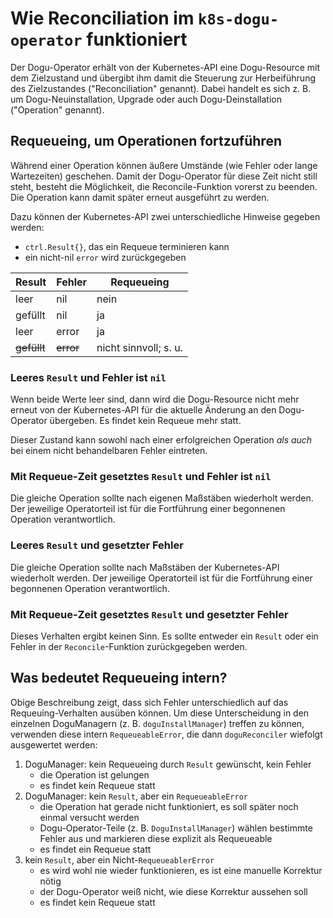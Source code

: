# Wie Reconciliation im `k8s-dogu-operator` funktioniert

Der Dogu-Operator erhält von der Kubernetes-API eine Dogu-Resource mit dem Zielzustand und übergibt ihm damit die
Steuerung zur Herbeiführung des Zielzustandes ("Reconciliation" genannt). Dabei handelt es sich z. B. um
Dogu-Neuinstallation, Upgrade oder auch Dogu-Deinstallation ("Operation" genannt).

## Requeueing, um Operationen fortzuführen

Während einer Operation können äußere Umstände (wie Fehler oder lange Wartezeiten) geschehen. Damit der Dogu-Operator
für diese Zeit nicht still steht, besteht die Möglichkeit, die Reconcile-Funktion vorerst zu beenden. Die Operation kann
damit später erneut ausgeführt zu werden.

Dazu können der Kubernetes-API zwei unterschiedliche Hinweise gegeben werden:

- `ctrl.Result{}`, das ein Requeue terminieren kann
- ein nicht-nil `error` wird zurückgegeben

| Result      | Fehler    | Requeueing            |
|-------------|-----------|-----------------------|
| leer        | nil       | nein                  |
| gefüllt     | nil       | ja                    |
| leer        | error     | ja                    |
| ~~gefüllt~~ | ~~error~~ | nicht sinnvoll; s. u. |

### Leeres `Result` und Fehler ist `nil`

Wenn beide Werte leer sind, dann wird die Dogu-Resource nicht mehr erneut von der Kubernetes-API für die aktuelle
Änderung an den Dogu-Operator übergeben. Es findet kein Requeue mehr statt.

Dieser Zustand kann sowohl nach einer erfolgreichen Operation *als auch* bei einem nicht behandelbaren Fehler eintreten.

### Mit Requeue-Zeit gesetztes `Result` und Fehler ist `nil`

Die gleiche Operation sollte nach eigenen Maßstäben wiederholt werden. Der jeweilige Operatorteil ist für die
Fortführung einer begonnenen
Operation verantwortlich.

### Leeres `Result` und gesetzter Fehler

Die gleiche Operation sollte nach Maßstäben der Kubernetes-API wiederholt werden. Der jeweilige Operatorteil ist für die
Fortführung einer begonnenen
Operation verantwortlich.

### Mit Requeue-Zeit gesetztes `Result` und gesetzter Fehler

Dieses Verhalten ergibt keinen Sinn. Es sollte entweder ein `Result` oder ein Fehler in der `Reconcile`-Funktion
zurückgegeben werden.

## Was bedeutet Requeueing intern?

Obige Beschreibung zeigt, dass sich Fehler unterschiedlich auf das Requeuing-Verhalten ausüben können. Um diese
Unterscheidung in den einzelnen DoguManagern (z. B. `doguInstallManager`) treffen zu können, verwenden diese
intern `RequeueableError`, die dann `doguReconciler` wiefolgt ausgewertet werden:

1. DoguManager: kein Requeueing durch `Result` gewünscht, kein Fehler
    - die Operation ist gelungen
    - es findet kein Requeue statt
2. DoguManager: kein `Result`, aber ein `RequeueableError`
    - die Operation hat gerade nicht funktioniert, es soll später noch einmal versucht werden
    - Dogu-Operator-Teile (z. B. `DoguInstallManager`) wählen bestimmte Fehler aus und markieren diese explizit als
      Requeueable
    - es findet ein Requeue statt
3. kein `Result`, aber ein Nicht-`RequeueablerError`
    - es wird wohl nie wieder funktionieren, es ist eine manuelle Korrektur nötig
    - der Dogu-Operator weiß nicht, wie diese Korrektur aussehen soll
    - es findet kein Requeue statt

